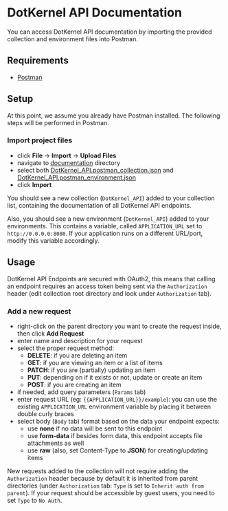 # DotKernel API Documentation

You can access DotKernel API documentation by importing the provided collection and environment files into Postman.

## Requirements
* [Postman](https://www.postman.com/downloads/)

## Setup
At this point, we assume you already have Postman installed. The following steps will be performed in Postman.

### Import project files
* click **File** -> **Import** -> **Upload Files**
* navigate to [documentation](/documentation) directory
* select both [DotKernel_API.postman_collection.json](/documentation/DotKernel_API.postman_collection.json) and [DotKernel_API.postman_environment.json](/documentation/DotKernel_API.postman_environment.json)
* click **Import**

You should see a new collection (`DotKernel_API`) added to your collection list, containing the documentation of all DotKernel API endpoints.

Also, you should see a new environment (`DotKernel_API`) added to your environments.
This contains a variable, called `APPLICATION_URL` set to `http://0.0.0.0:8080`.
If your application runs on a different URL/port, modify this variable accordingly.

## Usage

DotKernel API Endpoints are secured with OAuth2, this means that calling an endpoint requires an access token being sent via the `Authorization` header (edit collection root directory and look under `Authorization` tab).

### Add a new request
* right-click on the parent directory you want to create the request inside, then click **Add Request**
* enter name and description for your request 
* select the proper request method:
  * **DELETE**: if you are deleting an item
  * **GET**: if you are viewing an item or a list of items
  * **PATCH**: if you are (partially) updating an item
  * **PUT**: depending on if it exists or not, update or create an item 
  * **POST**: if you are creating an item
* if needed, add query parameters (`Params` tab)
* enter request URL (eg: `{{APPLICATION_URL}}/example`): you can use the existing `APPLICATION_URL` environment variable by placing it between double curly braces
* select body (`Body` tab) format based on the data your endpoint expects:
  * use **none** if no data will be sent to this endpoint
  * use **form-data** if besides form data, this endpoint accepts file attachments as well
  * use **raw** (also, set Content-Type to **JSON**) for creating/updating items

New requests added to the collection will not require adding the `Authorization` header because by default it is inherited from parent directories (under `Authorization` tab: `Type` is set to `Inherit auth from parent`).
If your request should be accessible by guest users, you need to set `Type` to `No Auth`.
